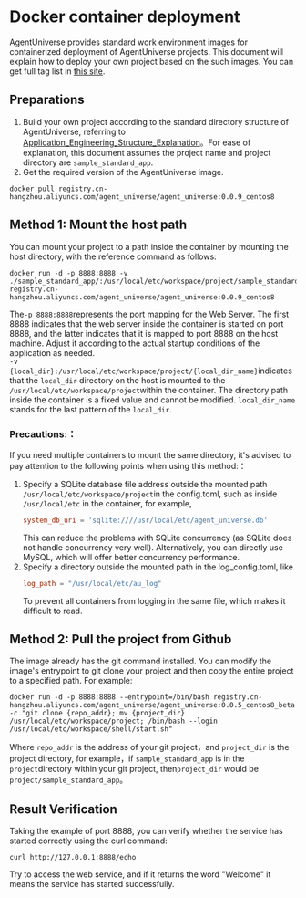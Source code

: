 # Docker container deployment

AgentUniverse provides standard work environment images for containerized deployment of AgentUniverse projects. This document will explain how to deploy your own project based on the such images. You can get full tag list in [this site](https://cr.console.aliyun.com/repository/cn-hangzhou/agent_universe/agent_universe/images).

## Preparations
1.  Build your own project according to the standard directory structure of AgentUniverse, referring to [Application_Engineering_Structure_Explanation](../../../Get_Start/Application_Project_Structure_and_Explanation.md)。For ease of explanation, this document assumes the project name and project directory are `sample_standard_app`.
2.   Get the required version of the AgentUniverse image.
```shell
docker pull registry.cn-hangzhou.aliyuncs.com/agent_universe/agent_universe:0.0.9_centos8
```


## Method 1: Mount the host path
You can mount your project to a path inside the container by mounting the host directory, with the reference command as follows:
```shell
docker run -d -p 8888:8888 -v ./sample_standard_app/:/usr/local/etc/workspace/project/sample_standard_app registry.cn-hangzhou.aliyuncs.com/agent_universe/agent_universe:0.0.9_centos8
```
The`-p 8888:8888`represents the port mapping for the Web Server. The first 8888 indicates that the web server inside the container is started on port 8888, and the latter indicates that it is mapped to port 8888 on the host machine. Adjust it according to the actual startup conditions of the application as needed.  
`-v {local_dir}:/usr/local/etc/workspace/project/{local_dir_name}`indicates that the `local_dir` directory on the host is mounted to the `/usr/local/etc/workspace/project`within the container. The directory path inside the container is a fixed value and cannot be modified. `local_dir_name` stands for the last pattern of the `local_dir`.

### Precautions:：
If you need multiple containers to mount the same directory, it's advised to pay attention to the following points when using this method:：
1. Specify a SQLite database file address outside the mounted path `/usr/local/etc/workspace/project`in the config.toml, such as inside `/usr/local/etc` in the container, for example,
    ```toml
    system_db_uri = 'sqlite:////usr/local/etc/agent_universe.db'
    ```
    This can reduce the problems with SQLite concurrency (as SQLite does not handle concurrency very well). Alternatively, you can directly use MySQL, which will offer better concurrency performance.
2. Specify a directory outside the mounted path in the log_config.toml, like
    ```toml
    log_path = "/usr/local/etc/au_log"
    ```
    To prevent all containers from logging in the same file, which makes it difficult to read.

## Method 2: Pull the project from Github
The image already has the git command installed. You can modify the image's entrypoint to git clone your project and then copy the entire project to a specified path. For example:
```shell
docker run -d -p 8888:8888 --entrypoint=/bin/bash registry.cn-hangzhou.aliyuncs.com/agent_universe/agent_universe:0.0.5_centos8_beta -c "git clone {repo_addr}; mv {project_dir} /usr/local/etc/workspace/project; /bin/bash --login /usr/local/etc/workspace/shell/start.sh"
````
Where `repo_addr` is the address of your git project，and `project_dir` is the project directory, for example，if `sample_standard_app` is in the `project`directory within your git project, then`project_dir` would be `project/sample_standard_app`。
## Result Verification
Taking the example of port 8888, you can verify whether the service has started correctly using the curl command:
```shell
curl http://127.0.0.1:8888/echo
```
Try to access the web service, and if it returns the word "Welcome" it means the service has started successfully.
